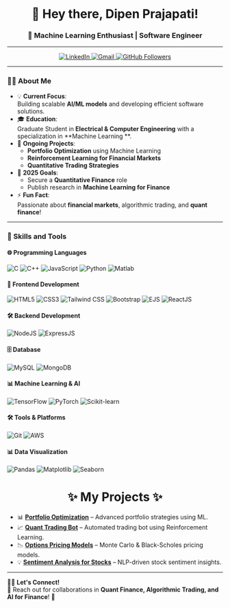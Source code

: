 <h1 align="center">👋 Hey there, Dipen Prajapati!</h1>
<h3 align="center">🚀 Machine Learning Enthusiast | Software Engineer </h3>

---

<p align="center">
  <a href="https://www.linkedin.com/in/dp560/">
    <img src="https://img.shields.io/badge/LinkedIn-%230077B5.svg?style=for-the-badge&logo=linkedin&logoColor=white" alt="LinkedIn">
  </a>
  <a href="mailto:dipen.internship.job560@gmail.com">
    <img src="https://img.shields.io/badge/Gmail-D14836?style=for-the-badge&logo=gmail&logoColor=white" alt="Gmail">
  </a>
  <a href="https://github.com/Dipen0210">
    <img src="https://img.shields.io/github/followers/DipenPrajapati?style=for-the-badge&logo=github" alt="GitHub Followers">
  </a>
</p>

---


### 👨‍💻 About Me
- 💡 **Current Focus**:  
  Building scalable **AI/ML models** and developing efficient software solutions.  
- 🎓 **Education**:  
  Graduate Student in **Electrical & Computer Engineering** with a specialization in **Machine Learning **.  
- 🔭 **Ongoing Projects**:  
  - **Portfolio Optimization** using Machine Learning  
  - **Reinforcement Learning for Financial Markets**  
  - **Quantitative Trading Strategies**  
- 🎯 **2025 Goals**:  
  - Secure a **Quantitative Finance** role  
  - Publish research in **Machine Learning for Finance**  
- ⚡ **Fun Fact**:  
  Passionate about **financial markets**, algorithmic trading, and **quant finance**!  

---

### 🚀 Skills and Tools  

#### 🌐 Programming Languages  
<p align="left">
  <img src="https://img.shields.io/badge/C-A8B9CC?style=for-the-badge&logo=c&logoColor=white" alt="C" />
  <img src="https://img.shields.io/badge/C++-00599C?style=for-the-badge&logo=cplusplus&logoColor=white" alt="C++" />
  <img src="https://img.shields.io/badge/JavaScript-F7DF1E?style=for-the-badge&logo=javascript&logoColor=black" alt="JavaScript" />
  <img src="https://img.shields.io/badge/Python-3670A0?style=for-the-badge&logo=python&logoColor=ffdd54" alt="Python" />
  <img src="https://img.shields.io/badge/Matlab-ED8B00?style=for-the-badge&logo=mathworks&logoColor=white" alt="Matlab" />
</p>

#### 🎨 Frontend Development  
<p align="left">
  <img src="https://img.shields.io/badge/HTML5-E34F26?style=for-the-badge&logo=html5&logoColor=white" alt="HTML5" />
  <img src="https://img.shields.io/badge/CSS3-1572B6?style=for-the-badge&logo=css3&logoColor=white" alt="CSS3" />
  <img src="https://img.shields.io/badge/Tailwind_CSS-06B6D4?style=for-the-badge&logo=tailwindcss&logoColor=white" alt="Tailwind CSS" />
  <img src="https://img.shields.io/badge/Bootstrap-563D7C?style=for-the-badge&logo=bootstrap&logoColor=white" alt="Bootstrap" />
  <img src="https://img.shields.io/badge/EJS-8A2BE2?style=for-the-badge&logo=ejs&logoColor=white" alt="EJS" />
  <img src="https://img.shields.io/badge/React-20232A?style=for-the-badge&logo=react&logoColor=61DAFB" alt="ReactJS" />
</p>

#### 🛠 Backend Development  
<p align="left">
  <img src="https://img.shields.io/badge/Node.js-43853D?style=for-the-badge&logo=node.js&logoColor=white" alt="NodeJS" />
  <img src="https://img.shields.io/badge/Express.js-000000?style=for-the-badge&logo=express&logoColor=white" alt="ExpressJS" />
</p>

#### 🗄️ Database  
<p align="left">
  <img src="https://img.shields.io/badge/MySQL-4479A1?style=for-the-badge&logo=mysql&logoColor=white" alt="MySQL" />
  <img src="https://img.shields.io/badge/MongoDB-47A248?style=for-the-badge&logo=mongodb&logoColor=white" alt="MongoDB" />
</p>

  
</p>

#### 📊 Machine Learning & AI  
<p align="left">
  <img src="https://img.shields.io/badge/TensorFlow-FF6F00?style=for-the-badge&logo=tensorflow&logoColor=white" alt="TensorFlow" />
  <img src="https://img.shields.io/badge/PyTorch-EE4C2C?style=for-the-badge&logo=pytorch&logoColor=white" alt="PyTorch" />
  <img src="https://img.shields.io/badge/Scikit--Learn-F7931E?style=for-the-badge&logo=scikit-learn&logoColor=white" alt="Scikit-learn" />
</p>

#### 🛠️ Tools & Platforms  
<p align="left">
  <img src="https://img.shields.io/badge/Git-F05032?style=for-the-badge&logo=git&logoColor=white" alt="Git" />
  <img src="https://img.shields.io/badge/Amazon_AWS-232F3E?style=for-the-badge&logo=amazon-aws&logoColor=white" alt="AWS" />
</p>

#### 📊 Data Visualization  
<p align="left">
  <img src="https://img.shields.io/badge/Pandas-150458?style=for-the-badge&logo=pandas&logoColor=white" alt="Pandas" />
  <img src="https://img.shields.io/badge/Matplotlib-2C5A7B?style=for-the-badge&logo=matplotlib&logoColor=white" alt="Matplotlib" />
  <img src="https://img.shields.io/badge/Seaborn-3776AB?style=for-the-badge&logo=python&logoColor=white" alt="Seaborn" />
</p>

<p>
  <h1 align="center"><b>✨ My Projects ✨</b></h1>
</p>

- 📊 **[Portfolio Optimization](https://github.com/DipenPrajapati/portfolio-optimization)** – Advanced portfolio strategies using ML.  
- 📈 **[Quant Trading Bot](https://github.com/DipenPrajapati/quant-trading-bot)** – Automated trading bot using Reinforcement Learning.  
- 📉 **[Options Pricing Models](https://github.com/DipenPrajapati/options-pricing)** – Monte Carlo & Black-Scholes pricing models.  
- 💡 **[Sentiment Analysis for Stocks](https://github.com/DipenPrajapati/stock-sentiment-analysis)** – NLP-driven stock sentiment insights.  

---

👨‍💻 **Let's Connect!**  
💬 Reach out for collaborations in **Quant Finance, Algorithmic Trading, and AI for Finance**! 🚀  
